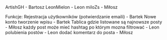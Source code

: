 ArtishGH - Bartosz
LeonMielon - Leon
miloZs - Miłosz

Funkcje:
Rejestracja użytkowników (potwierdzanie emaili) - Bartek
Nowe konto tworzenie wpisu - Bartek
Tablica gdzie listowane są najnowsze posty - Miłosz
każdy post może mieć hashtag po którym mozna filtrować - Leon
polubienia postów - Leon
dodać komentarz do posta - Miłosz